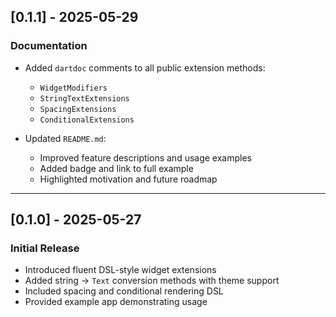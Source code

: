 ## [0.1.1] - 2025-05-29

### Documentation

- Added `dartdoc` comments to all public extension methods:
    - `WidgetModifiers`
    - `StringTextExtensions`
    - `SpacingExtensions`
    - `ConditionalExtensions`

- Updated `README.md`:
    - Improved feature descriptions and usage examples
    - Added badge and link to full example
    - Highlighted motivation and future roadmap

---

## [0.1.0] - 2025-05-27

### Initial Release

- Introduced fluent DSL-style widget extensions
- Added string → `Text` conversion methods with theme support
- Included spacing and conditional rendering DSL
- Provided example app demonstrating usage
